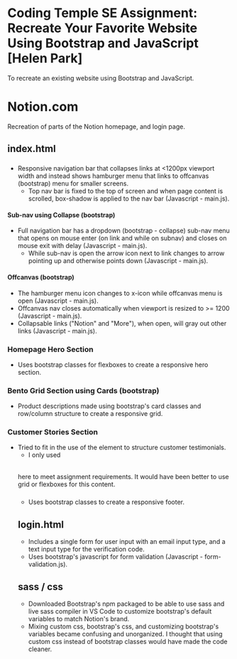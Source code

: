 # Coding Temple SE Assignment: Recreate Your Favorite Website Using Bootstrap and JavaScript [Helen Park]

To recreate an existing website using Bootstrap and JavaScript.

# Notion.com

Recreation of parts of the Notion homepage, and login page.

## index.html

### <nav>
- Responsive navigation bar that collapses links at <1200px viewport width and instead shows hamburger menu that links to offcanvas (bootstrap) menu for smaller screens.
  - Top nav bar is fixed to the top of screen and when page content is scrolled, box-shadow is applied to the nav bar (Javascript - main.js).

#### <nav> Sub-nav using Collapse (bootstrap)
- Full navigation bar has a dropdown (bootstrap - collapse) sub-nav menu that opens on mouse enter (on link and while on subnav) and closes on mouse exit with delay (Javascript - main.js).
  - While sub-nav is open the arrow icon next to link changes to arrow pointing up and otherwise points down (Javascript - main.js).
 
#### <nav> Offcanvas (bootstrap)
- The hamburger menu icon changes to x-icon while offcanvas menu is open (Javascript - main.js).
- Offcanvas nav closes automatically when viewport is resized to >= 1200 (Javascript - main.js).
- Collapsable links ("Notion" and "More"), when open, will gray out other links (Javascript - main.js).

### Homepage Hero Section
- Uses bootstrap classes for flexboxes to create a responsive hero section.

### Bento Grid Section using Cards (bootstrap)
- Product descriptions made using bootstrap's card classes and row/column structure to create a responsive grid.

### Customer Stories Section 
- Tried to fit in the use of the <table> element to structure customer testimonials.
  - I only used <table> here to meet assignment requirements. It would have been better to use grid or flexboxes for this content.

### <footer>
- Uses bootstrap classes to create a responsive footer.

## login.html
- Includes a single form for user input with an email input type, and a text input type for the verification code.
- Uses bootstrap's javascript for form validation (Javascript - form-validation.js).

## sass / css
- Downloaded Bootstrap's npm packaged to be able to use sass and live sass compiler in VS Code to customize bootstrap's default variables to match Notion's brand.
- Mixing custom css, bootstrap's css, and customizing bootstrap's variables became confusing and unorganized. I thought that using custom css instead of bootstrap classes would have made the code cleaner.
